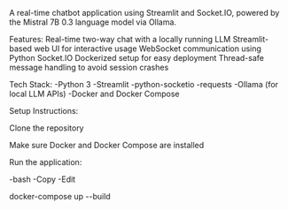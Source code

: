 A real-time chatbot application using Streamlit and Socket.IO, powered by the Mistral 7B 0.3 language model via Ollama.

Features:
Real-time two-way chat with a locally running LLM
Streamlit-based web UI for interactive usage
WebSocket communication using Python Socket.IO
Dockerized setup for easy deployment
Thread-safe message handling to avoid session crashes

Tech Stack:
-Python 3
-Streamlit
-python-socketio
-requests
-Ollama (for local LLM APIs)
-Docker and Docker Compose

Setup Instructions:

Clone the repository

Make sure Docker and Docker Compose are installed

Run the application:

-bash
-Copy
-Edit

docker-compose up --build
